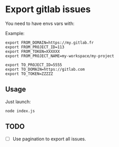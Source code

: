 # Export gitlab issues

You need to have envs vars with:

Example:
```
export FROM_DOMAIN=https://my.gitlab.fr
export FROM_PROJECT_ID=113
export FROM_TOKEN=XXXXXX
export FROM_PROJECT_NAME=my-workspace/my-project

export TO_PROJECT_ID=5555
export TO_DOMAIN=https://gitlab.com
export TO_TOKEN=ZZZZZ
```

## Usage

Just launch:

```
node index.js
```

## TODO
- [ ] Use pagination to export all issues.
